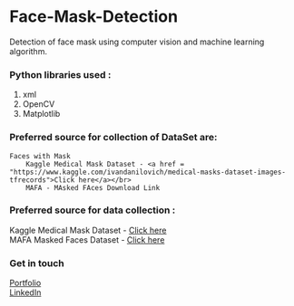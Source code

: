 # Face-Mask-Detection
Detection of face mask using computer vision and machine learning algorithm.

### Python libraries used :

1. xml
2. OpenCV
3. Matplotlib

### Preferred source for collection of DataSet are:
    Faces with Mask
        Kaggle Medical Mask Dataset - <a href =  "https://www.kaggle.com/ivandanilovich/medical-masks-dataset-images-tfrecords">Click here</a></br>
        MAFA - MAsked FAces Download Link



### Preferred source for data collection :
Kaggle Medical Mask Dataset - <a href =  "https://www.kaggle.com/ivandanilovich/medical-masks-dataset-images-tfrecords">Click here</a></br>
MAFA Masked Faces Dataset - <a href =  "https://drive.google.com/drive/folders/1nbtM1n0--iZ3VVbNGhocxbnBGhMau_OG">Click here</a></br>



### Get in touch
<a href =  "aniketsinha06.github.io">Portfolio</a></br>
<a href =  "https://www.linkedin.com/in/aniket-sinha">LinkedIn</a></br>

